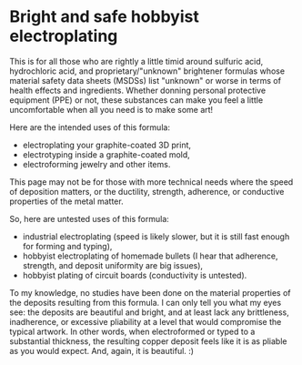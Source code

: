 # Bright and safe hobbyist electroplating

This is for all those who are rightly a little timid around sulfuric acid, hydrochloric acid, and proprietary/"unknown" brightener formulas
whose material safety data sheets (MSDSs) list "unknown" or worse in terms of health effects and ingredients.
Whether donning personal protective equipment (PPE) or not, these substances can make you feel a little uncomfortable when all you need is
to make some art!

Here are the intended uses of this formula:

 - electroplating your graphite-coated 3D print,
 - electrotyping inside a graphite-coated mold,
 - electroforming jewelry and other items.

This page may not be for those with more technical needs where the speed of deposition matters, or the ductility, strength, adherence, or conductive
properties of the metal matter.

So, here are untested uses of this formula:

 - industrial electroplating (speed is likely slower, but it is still fast enough for forming and typing),
 - hobbyist electroplating of homemade bullets (I hear that adherence, strength, and deposit uniformity are big issues),
 - hobbyist plating of circuit boards (conductivity is untested).

To my knowledge, no studies have been done on the material properties of the deposits resulting from this formula.
I can only tell you what my eyes see: the deposits are beautiful and bright, and at least lack any brittleness, inadherence, or excessive pliability
at a level that would compromise the typical artwork. In other words, when electroformed or typed to a substantial thickness, the resulting copper
deposit feels like it is as pliable as you would expect. And, again, it is beautiful. :)




